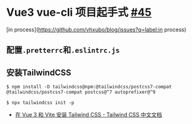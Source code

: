 # Vue3 vue-cli 项目起手式 [#45](https://github.com/vhxubo/blog/issues/45)

[in process](https://github.com/vhxubo/blog/issues?q=label:in process)

## 配置`.pretterrc`和`.eslintrc.js`

## 安装TailwindCSS

```shell
$ npm install -D tailwindcss@npm:@tailwindcss/postcss7-compat @tailwindcss/postcss7-compat postcss@^7 autoprefixer@^9

$ npx tailwindcss init -p
```

- [在 Vue 3 和 Vite 安装 Tailwind CSS - Tailwind CSS 中文文档](https://www.tailwindcss.cn/docs/guides/vue-3-vite)
